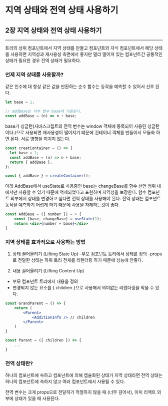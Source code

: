 # 지역 상태와 전역 상태 사용하기

## 2장 지역 상태와 전역 상태 사용하기

---

트리의 상위 컴포넌트에서 지역 상태를 만들고 컴포넌트와 자식 컴포넌트에서 해당 상태를 사용하면 지역성과 재사용성 측면에서 좋지만 멀리 떨어져 있는 컴포넌트간 공통적인 상태가 필요한 경우 전역 상태가 필요하다.

### 언제 지역 상태를 사용할까?

같은 인수에 대 항상 같은 값을 반환하는 순수 함수는 동작을 예측할 수 있어서 선호 된다.

```jsx
let base = 1;

// addBase는 외부 변수 base에 의존된다.
const addBase = (n) => n + base;
```

base가 싱글턴(자바스크립트의 전역 변수는 window 객체에 등록되어 사용된 싱글턴이다.)으로 사용되면 재사용성이 떨어지기 떄문에 컨테이너 객체를 만들어서 모듈화 하면 된다. 서로 영향을 끼치지 않는다.

```jsx
const creatContainer = () => {
  let base = 1;
  const addBase = (n) => n + base;
  return { addBase };
};

const { addBase } = createContainer();
```

아래 AddBase에서 useState로 사용중인 base는 changeBase를 함수 선언 범위 내에서만 사용할 수 있기 때문에 억제되었다고 표현하며 지역성을 보장한다. 함수 컴포넌트 외부에서 상태를 변경하고 싶다면 전역 상태를 사용해야 된다. 전역 상태는 컴포넌트 동작을 예측하기 어렵게 하기 때문에 사용을 자제하는것이 좋다.

```jsx
const AddBase = ({ number }) = > {
	const [base, changeBase] = useState(1);
	return <div>{number + base}</div>
}
```

### 지역 상태를 효과적으로 사용하는 방법

1. 상태 끌어올리기 (Lifting State Up) -부모 컴포넌트 트리에서 상태를 정의
   -props로 전달한 상태는 하위 트리 전체를 리렌더링 하기 때문에 성능에 안좋다.

2. 내용 끌어올리기 (Lifting Content Up)

- 부모 컴포넌트 트리에서 내용을 정의
- 변경되지 않는 요소를 { children }으로 사용해서 의미없는 리렌더링을 막을 수 있다.

```jsx
const GrandParent = () => {
	return (
		<Parent>
			<AdditionInfo /> // children
		</Parent>
	)
}

const Parent = ({ children }) => {
	...
}
```

### 전역 상태란?

하나의 컴포넌트에 속하고 컴포넌트에 의해 캡슐화된 상태가 지역 상태라면 전역 상태는 하나의 컴포넌트에 속하지 않고 여러 컴포넌트에서 사용될 수 있다.

전역 변수는 크게 props으로 전달하기 적절하지 않을 때 (너무 깊어서), 이미 리엑트 외부에 상태가 있을 때 사용된다.
